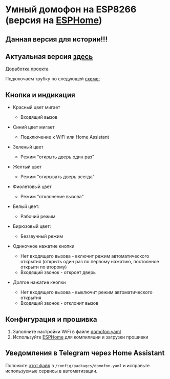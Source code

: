 # Умный домофон на ESP8266 (версия на [ESPHome](https://esphome.io/))

## Данная версия для истории!!!
## Актуальная версия [здесь](https://github.com/Anonym-tsk/smart-domofon/tree/master/ge1mer/)



[Доработка проекта](https://github.com/Anonym-tsk/smart-domofon/)

Подключаем трубку по следующей [схеме:](https://github.com/Ge1mer/domofon/blob/master/%D1%82%D1%80%D1%83%D0%B1%D0%BA%D0%B0%20%D0%B4%D0%BE%D0%BC%D0%BE%D1%84%D0%BE%D0%BD%D0%B0%20%D0%BF%D0%BE%D0%B4%D0%BA%D0%BB%D1%8E%D1%87%D0%B5%D0%BD%D0%B8%D0%B5.jpg)


## Кнопка и индикация
* Красный цвет мигает
    * Входящий вызов
* Синий цвет мигает
    * Подключение к WiFi или Home Assistant
* Зеленый цвет 
    * Режим "открыть дверь один раз"
* Желтый цвет    
    * Режим "открывать дверь всегда"
* Фиолетовый цвет    
    * Режим "отклонение вызова"    
* Белый цвет:
    * Рабочий режим
* Бирюзовый цвет:
    * Беззвучный режим
    
* Одиночное нажатие кнопки
    * Нет входящего вызова - включит режим автоматического открытия (открыть один раз по первому нажатию, постоянное открыти по второму)
    * Входящий звонок - откроет дверь
* Долгое нажатие кнопки
    * Нет входящего вызова - выключит режим автоматического открытия
    * Входящий звонок - отклонит вызов

## Конфигурация и прошивка
1. Заполните настройки WiFi в файле [domofon.yaml](https://github.com/Ge1mer/domofon/blob/master/domofon.yaml)
2. Используйте [ESPHome](https://esphome.io) для компиляции и загрузки прошивки

## Уведомления в Telegram через Home Assistant

Положите [этот файл](https://github.com/Ge1mer/smart-domofon/blob/master/esphome/homeassistant/domofon.yaml) в `/config/packages/domofon.yaml` и исправьте используемые сервисы в автоматизации.
